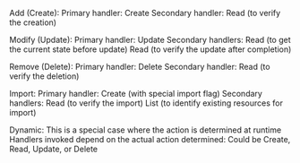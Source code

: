 <!-- Provided by AWS Q on the CFN docs page -->

Add (Create):
Primary handler: Create
Secondary handler: Read (to verify the creation)

Modify (Update):
Primary handler: Update
Secondary handlers:
Read (to get the current state before update)
Read (to verify the update after completion)

Remove (Delete):
Primary handler: Delete
Secondary handler: Read (to verify the deletion)

Import:
Primary handler: Create (with special import flag)
Secondary handlers:
Read (to verify the import)
List (to identify existing resources for import)

Dynamic:
This is a special case where the action is determined at runtime
Handlers invoked depend on the actual action determined:
Could be Create, Read, Update, or Delete
